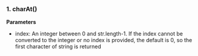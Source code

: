 ### 1. charAt()
<b>Parameters</b>

* index: An integer between 0 and str.length-1. If the index cannot be converted to the integer or no index is provided, the default is 0, so the first character of string is returned